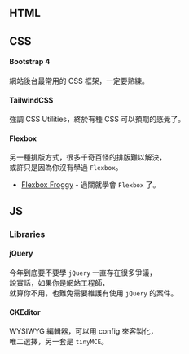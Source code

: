 ## HTML

## CSS
#### Bootstrap 4
網站後台最常用的 CSS 框架，一定要熟練。
#### TailwindCSS
強調 CSS Utilities，終於有種 CSS 可以預期的感覺了。
#### Flexbox
另一種排版方式，很多千奇百怪的排版難以解決，  
或許只是因為你沒有學過 `Flexbox`。
- [Flexbox Froggy](https://flexboxfroggy.com/) - 過關就學會 `Flexbox` 了。




## JS
### Libraries
#### jQuery
今年到底要不要學 `jQuery` 一直存在很多爭議，  
說實話，如果你是網站工程師，  
就算你不用，也難免需要維護有使用 `jQuery` 的案件。  
#### CKEditor
WYSIWYG 編輯器，可以用 config 來客製化，  
唯二選擇，另一套是 `tinyMCE`。
